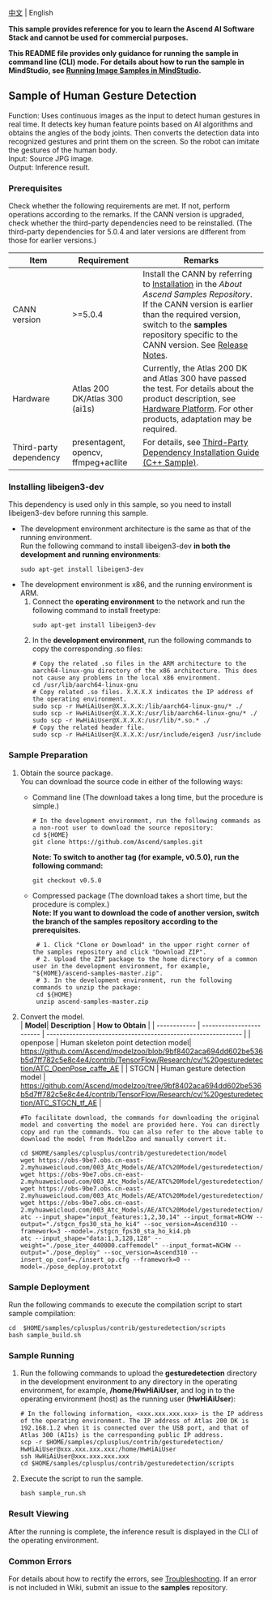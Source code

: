 [中文](README_CN.md) | English

**This sample provides reference for you to learn the Ascend AI Software Stack and cannot be used for commercial purposes.**

**This README file provides only guidance for running the sample in command line (CLI) mode. For details about how to run the sample in MindStudio, see [Running Image Samples in MindStudio](https://github.com/Ascend/samples/wikis/Mindstudio%E8%BF%90%E8%A1%8C%E5%9B%BE%E7%89%87%E6%A0%B7%E4%BE%8B?sort_id=3164874).**

## Sample of Human Gesture Detection
Function: Uses continuous images as the input to detect human gestures in real time. It detects key human feature points based on AI algorithms and obtains the angles of the body joints. Then converts the detection data into recognized gestures and print them on the screen.
So the robot can imitate the gestures of the human body.     
Input: Source JPG image.   
Output: Inference result.    

### Prerequisites
Check whether the following requirements are met. If not, perform operations according to the remarks. If the CANN version is upgraded, check whether the third-party dependencies need to be reinstalled. (The third-party dependencies for 5.0.4 and later versions are different from those for earlier versions.)

| Item| Requirement| Remarks|
|---|---|---|
| CANN version| >=5.0.4 | Install the CANN by referring to [Installation](/README.md#installation) in the *About Ascend Samples Repository*. If the CANN version is earlier than the required version, switch to the **samples** repository specific to the CANN version. See [Release Notes](/README.md#release-notes).|
| Hardware| Atlas 200 DK/Atlas 300 (ai1s)  | Currently, the Atlas 200 DK and Atlas 300 have passed the test. For details about the product description, see [Hardware Platform](https://ascend.huawei.com/en/#/hardware/product). For other products, adaptation may be required.|
| Third-party dependency| presentagent, opencv, ffmpeg+acllite | For details, see [Third-Party Dependency Installation Guide (C++ Sample)](../../environment/README.md).|

### Installing libeigen3-dev
This dependency is used only in this sample, so you need to install libeigen3-dev before running this sample.
- The development environment architecture is the same as that of the running environment.   
  Run the following command to install libeigen3-dev **in both the development and running environments**:
  ```
  sudo apt-get install libeigen3-dev
  ```
- The development environment is x86, and the running environment is ARM.
  1. Connect the **operating environment** to the network and run the following command to install freetype:
      ```
      sudo apt-get install libeigen3-dev
      ```
  2. In the **development environment**, run the following commands to copy the corresponding .so files:
      ```
      # Copy the related .so files in the ARM architecture to the aarch64-linux-gnu directory of the x86 architecture. This does not cause any problems in the local x86 environment.
      cd /usr/lib/aarch64-linux-gnu
      # Copy related .so files. X.X.X.X indicates the IP address of the operating environment.
      sudo scp -r HwHiAiUser@X.X.X.X:/lib/aarch64-linux-gnu/* ./
      sudo scp -r HwHiAiUser@X.X.X.X:/usr/lib/aarch64-linux-gnu/* ./
      sudo scp -r HwHiAiUser@X.X.X.X:/usr/lib/*.so.* ./
      # Copy the related header file.
      sudo scp -r HwHiAiUser@X.X.X.X:/usr/include/eigen3 /usr/include
      ```

### Sample Preparation
1. Obtain the source package.      
   You can download the source code in either of the following ways:  
    - Command line (The download takes a long time, but the procedure is simple.)
       ```    
       # In the development environment, run the following commands as a non-root user to download the source repository:   
       cd ${HOME}     
       git clone https://github.com/Ascend/samples.git
       ```
       **Note: To switch to another tag (for example, v0.5.0), run the following command:**
       ```
       git checkout v0.5.0
       ```   
    - Compressed package (The download takes a short time, but the procedure is complex.)  
       **Note: If you want to download the code of another version, switch the branch of the samples repository according to the prerequisites.**  
       ``` 
        # 1. Click "Clone or Download" in the upper right corner of the samples repository and click "Download ZIP".   
        # 2. Upload the ZIP package to the home directory of a common user in the development environment, for example, "${HOME}/ascend-samples-master.zip".    
        # 3. In the development environment, run the following commands to unzip the package:    
        cd ${HOME}    
        unzip ascend-samples-master.zip
        ```

2. Convert the model.     
   | **Model**| **Description**            | **How to Obtain**                                            |
   | ------------ | ------------------------ | ------------------------------------------------------------ |
   | openpose     | Human skeleton point detection model| https://github.com/Ascend/modelzoo/blob/9bf8402aca694dd602be536b5d7ff782c5e8c4e4/contrib/TensorFlow/Research/cv/%20gesturedetection/ATC_OpenPose_caffe_AE |
   | STGCN        | Human gesture detection model      | https://github.com/Ascend/modelzoo/tree/9bf8402aca694dd602be536b5d7ff782c5e8c4e4/contrib/TensorFlow/Research/cv/%20gesturedetection/ATC_STGCN_tf_AE |

   ```  
   #To facilitate download, the commands for downloading the original model and converting the model are provided here. You can directly copy and run the commands. You can also refer to the above table to download the model from ModelZoo and manually convert it.    
   
   cd $HOME/samples/cplusplus/contrib/gesturedetection/model    
   wget https://obs-9be7.obs.cn-east-2.myhuaweicloud.com/003_Atc_Models/AE/ATC%20Model/gesturedetection/pose_iter_440000.caffemodel 
   wget https://obs-9be7.obs.cn-east-2.myhuaweicloud.com/003_Atc_Models/AE/ATC%20Model/gesturedetection/pose_deploy.prototxt
   wget https://obs-9be7.obs.cn-east-2.myhuaweicloud.com/003_Atc_Models/AE/ATC%20Model/gesturedetection/insert_op.cfg
   wget https://obs-9be7.obs.cn-east-2.myhuaweicloud.com/003_Atc_Models/AE/ATC%20Model/gesturedetection/stgcn_fps30_sta_ho_ki4.pb
   atc --input_shape="input_features:1,2,30,14" --input_format=NCHW --output="./stgcn_fps30_sta_ho_ki4" --soc_version=Ascend310 --framework=3 --model=./stgcn_fps30_sta_ho_ki4.pb
   atc --input_shape="data:1,3,128,128" --weight="./pose_iter_440000.caffemodel" --input_format=NCHW --output="./pose_deploy" --soc_version=Ascend310 --insert_op_conf=./insert_op.cfg --framework=0 --model=./pose_deploy.prototxt 
   ```

### Sample Deployment
Run the following commands to execute the compilation script to start sample compilation:     
   ```
   cd  $HOME/samples/cplusplus/contrib/gesturedetection/scripts    
   bash sample_build.sh
   ```

### Sample Running
1. Run the following commands to upload the **gesturedetection** directory in the development environment to any directory in the operating environment, for example, **/home/HwHiAiUser**, and log in to the operating environment (host) as the running user (**HwHiAiUser**):   
   ```
   # In the following information, <xxx.xxx.xxx.xxx> is the IP address of the operating environment. The IP address of Atlas 200 DK is 192.168.1.2 when it is connected over the USB port, and that of Atlas 300 (AI1s) is the corresponding public IP address.
   scp -r $HOME/samples/cplusplus/contrib/gesturedetection/ HwHiAiUser@xxx.xxx.xxx.xxx:/home/HwHiAiUser    
   ssh HwHiAiUser@xxx.xxx.xxx.xxx     
   cd $HOME/samples/cplusplus/contrib/gesturedetection/scripts
   ```

2. <a name="step_2"></a>Execute the script to run the sample.        
   ```
   bash sample_run.sh
   ```

### Result Viewing
After the running is complete, the inference result is displayed in the CLI of the operating environment.

### Common Errors
For details about how to rectify the errors, see [Troubleshooting](https://github.com/Ascend/samples/wikis/%E5%B8%B8%E8%A7%81%E9%97%AE%E9%A2%98%E5%AE%9A%E4%BD%8D/%E4%BB%8B%E7%BB%8D). If an error is not included in Wiki, submit an issue to the **samples** repository.
